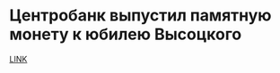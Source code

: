 # Центробанк выпустил памятную монету к юбилею Высоцкого



[LINK](https://varlamov.ru/2753731.html)